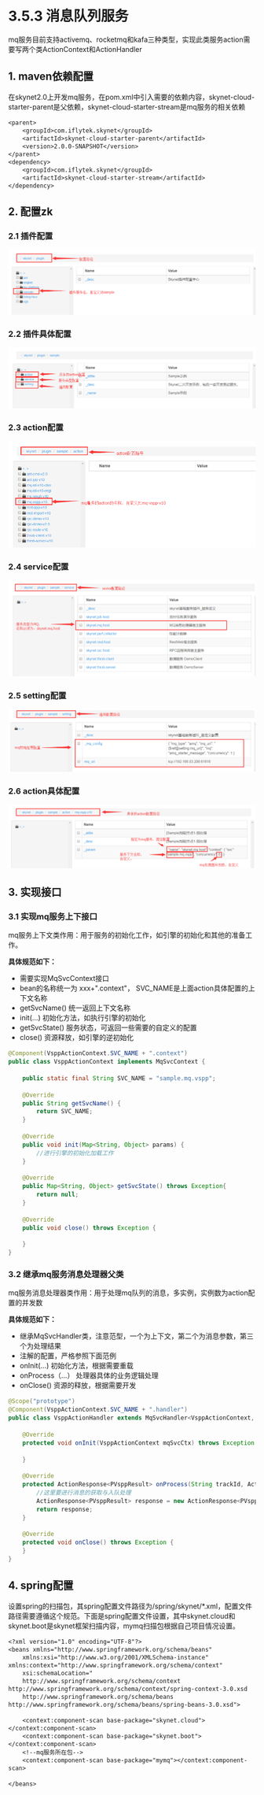 # 3.5.3 消息队列服务

mq服务目前支持activemq、rocketmq和kafa三种类型，实现此类服务action需要写两个类ActionContext和ActionHandler

## 1. maven依赖配置

在skynet2.0上开发mq服务，在pom.xml中引入需要的依赖内容，skynet-cloud-starter-parent是父依赖，skynet-cloud-starter-stream是mq服务的相关依赖

```markup
<parent>
	<groupId>com.iflytek.skynet</groupId>
	<artifactId>skynet-cloud-starter-parent</artifactId>
	<version>2.0.0-SNAPSHOT</version>
</parent>
<dependency>
	<groupId>com.iflytek.skynet</groupId>
	<artifactId>skynet-cloud-starter-stream</artifactId>
</dependency>
```

## 2. 配置zk

### 2.1 插件配置

![](../../.gitbook/assets/image%20%2817%29.png)

### 2.2 插件具体配置

![](../../.gitbook/assets/image%20%2839%29.png)

### **2.3 action配置**

![](../../.gitbook/assets/image%20%289%29.png)

### 2.4 service配置

![](../../.gitbook/assets/image%20%2822%29.png)

### 2.5 setting配置

![](../../.gitbook/assets/image%20%281%29.png)

### 2.6 action具体配置

![](../../.gitbook/assets/image%20%2821%29.png)

## 3. 实现接口

### **3.1 实现mq服务上下接口**

 mq服务上下文类作用：用于服务的初始化工作，如引擎的初始化和其他的准备工作。

 **具体规范如下：**

* 需要实现MqSvcContext接口
* bean的名称统一为 xxx+".context"， SVC\_NAME是上面action具体配置的上下文名称
* getSvcName\(\) 统一返回上下文名称
* init\(...\) 初始化方法，如执行引擎的初始化
* getSvcState\(\) 服务状态，可返回一些需要的自定义的配置
* close\(\) 资源释放，如引擎的逆初始化

```java
@Component(VsppActionContext.SVC_NAME + ".context")
public class VsppActionContext implements MqSvcContext {

	public static final String SVC_NAME = "sample.mq.vspp";

	@Override
	public String getSvcName() {
		return SVC_NAME;
	}

	@Override
	public void init(Map<String, Object> params) {
	    //进行引擎的初始化加载工作
	}

	@Override
	public Map<String, Object> getSvcState() throws Exception{
		return null;
	}

	@Override
	public void close() throws Exception {

	}
}
```

### **3.2 继承mq服务消息处理器父类**

 mq服务消息处理器类作用：用于处理mq队列的消息，多实例，实例数为action配置的并发数

 **具体规范如下：** 

* 继承MqSvcHandler类，注意范型，一个为上下文，第二个为消息参数，第三个为处理结果 
* 注解的配置，严格参照下面范例 
* onInit\(...\) 初始化方法，根据需要重载 
* onProcess（...） 处理器具体的业务逻辑处理
* onClose\(\) 资源的释放，根据需要开发

```java
@Scope("prototype")
@Component(VsppActionContext.SVC_NAME + ".handler")
public class VsppActionHandler extends MqSvcHandler<VsppActionContext, PVsppParam, PVsppResult> {

	@Override
	protected void onInit(VsppActionContext mqSvcCtx) throws Exception {
	
	}

	@Override
	protected ActionResponse<PVsppResult> onProcess(String trackId, ActionRequest<PVsppParam> request, VsppActionContext mqSvcCtx) {
	    //这里要进行消息的获取与入队处理
		ActionResponse<PVsppResult> response = new ActionResponse<PVsppResult>(request.getBizId());
		return response;
	}

	@Override
	protected void onClose() throws Exception {
	}
}
```

## 4. spring配置

设置spring的扫描包，其spring配置文件路径为/spring/skynet/\*.xml，配置文件路径需要遵循这个规范。下面是spring配置文件设置，其中skynet.cloud和skynet.boot是skynet框架扫描内容，mymq扫描包根据自己项目情况设置。

```markup
<?xml version="1.0" encoding="UTF-8"?>
<beans xmlns="http://www.springframework.org/schema/beans"
	xmlns:xsi="http://www.w3.org/2001/XMLSchema-instance" xmlns:context="http://www.springframework.org/schema/context"
	xsi:schemaLocation="
	http://www.springframework.org/schema/context http://www.springframework.org/schema/context/spring-context-3.0.xsd 
	http://www.springframework.org/schema/beans http://www.springframework.org/schema/beans/spring-beans-3.0.xsd">

	<context:component-scan base-package="skynet.cloud"></context:component-scan>
	<context:component-scan base-package="skynet.boot"></context:component-scan>
	<!--mq服务所在包-->
	<context:component-scan base-package="mymq"></context:component-scan>

</beans>
```

